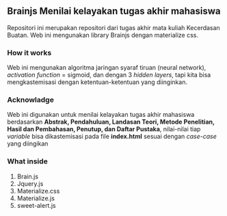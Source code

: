 ## Brainjs Menilai kelayakan tugas akhir mahasiswa

Repositori ini merupakan repositori dari tugas akhir mata kuliah Kecerdasan Buatan. Web ini mengunakan library Brainjs dengan materialize css.

### How it works

Web ini mengunakan algoritma jaringan syaraf tiruan (neural network), _activation function_ = sigmoid, dan dengan 3 _hidden layers_, tapi kita bisa mengkastemisasi dengan ketentuan-ketentuan yang diinginkan.

### Acknowladge

Web ini digunakan untuk menilai kelayakan tugas akhir mahasiswa berdasarkan **Abstrak, Pendahuluan, Landasan Teori, Metode Penelitian, Hasil dan Pembahasan, Penutup, dan Daftar Pustaka**, nilai-nilai tiap _variable_ bisa dikastemisasi pada file **index.html** sesuai dengan _case-case_ yang diingikan

### What inside

1. Brain.js
2. Jquery.js
3. Materialize.css
4. Materialize.js
5. sweet-alert.js
